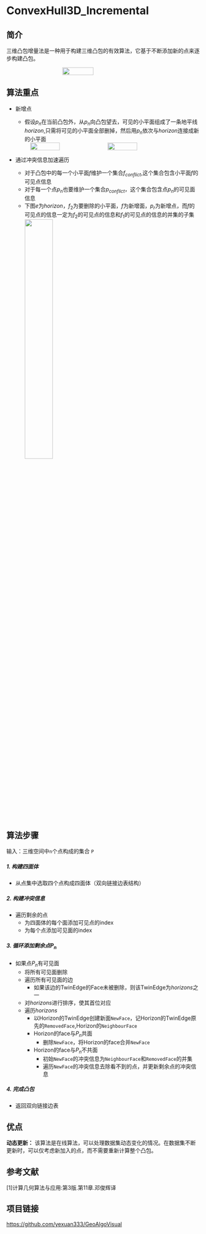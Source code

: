 # ConvexHull3D_Incremental


## 简介
三维凸包增量法是一种用于构建三维凸包的有效算法，它基于不断添加新的点来逐步构建凸包。
  <div style="display: flex; justify-content: center;">
  <image src="/Geometry/Incremental.gif"  style="width: 40%; height: auto; margin-right: 10px;">
  </div>

## 算法重点
- 新增点
  - 假设$p_n$在当前凸包外，从$p_n$向凸包望去，可见的小平面组成了一条地平线$horizon$,只需将可见的小平面全部删掉，然后用$p_n$依次与$horizon$连接成新的小平面
  <div style="display: flex; justify-content: center;">
  <image src="/Geometry/horizon.png"  style="width: 40%; height: auto; margin-right: 10px;">
  <image src="/Geometry/addNewPoint.png"  style="width: 40%; height: auto; margin-right: 10px;">
  </div>

- 通过冲突信息加速遍历
  - 对于凸包中的每一个小平面$f$维护一个集合$f_{conflict}$,这个集合包含小平面$f$的可见点信息
  - 对于每一个点$p_n$也要维护一个集合$p_{conflict}$，这个集合包含点$p_n$的可见面信息
  - 下图$e$为$horizon$，$f_2$为要删除的小平面，$f$为新增面，$p_r$为新增点，而$f$的可见点的信息一定为$f_2$的可见点的信息和$f_1$的可见点的信息的并集的子集
    <image src="/Geometry/conflict.png"  style="width: 40%; height: auto;">

## 算法步骤
输入：三维空间中`n`个点构成的集合 `P`
##### 1. 构建四面体
- 从点集中选取四个点构成四面体（双向链接边表结构）

##### 2. 构建冲突信息
- 遍历剩余的点
  - 为四面体的每个面添加可见点的index
  - 为每个点添加可见面的index

##### 3. 循环添加剩余点$P_n$
- 如果点$P_n$有可见面
  - 将所有可见面删除
  - 遍历所有可见面的边
    - 如果该边的TwinEdge的Face未被删除，则该TwinEdge为$horizons$之一
  - 对$horizons$进行排序，使其首位对应
  - 遍历$horizons$
    - 以Horizon的TwinEdge创建新面`NewFace`，记Horizon的TwinEdge原先的`RemovedFace`,Horizon的`NeighbourFace`
    - Horizon的face与$P_n$共面
      - 删除`NewFace`，将Horizon的face合并`NewFace`
    - Horizon的face与$P_n$不共面
      - 初始`NewFace`的冲突信息为`NeighbourFace`和`RemovedFace`的并集
      - 遍历`NewFace`的冲突信息去除看不到的点，并更新剩余点的冲突信息

##### 4. 完成凸包
- 返回双向链接边表

## 优点
**动态更新：** 该算法是在线算法，可以处理数据集动态变化的情况。在数据集不断更新时，可以仅考虑新加入的点，而不需要重新计算整个凸包。

## 参考文献
[1]计算几何算法与应用:第3版.第11章.邓俊辉译
## 项目链接
https://github.com/yexuan333/GeoAlgoVisual
